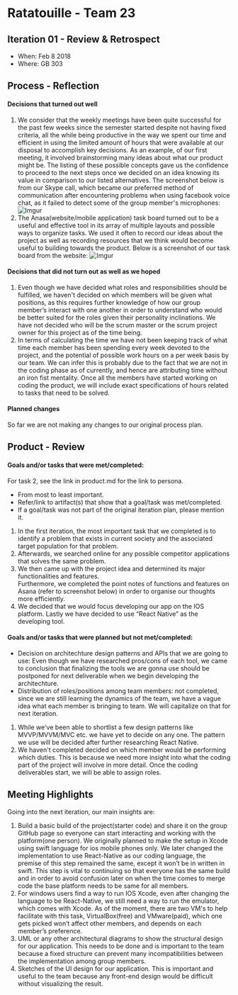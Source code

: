 # Ratatouille - Team 23

## Iteration 01 - Review & Retrospect

 * When: Feb 8 2018
 * Where: GB 303

## Process - Reflection


#### Decisions that turned out well

1. We consider that the weekly meetings have been quite successful for the past few weeks since the semester started despite not having fixed criteria, all the while being productive in the way we spent our time and efficient in using the limited amount of hours that were available at our disposal to accomplish key decisions. As an example, of our first meeting, it involved brainstorming many ideas about what our product might be. The listing of these possible concepts gave us the confidence to proceed to the next steps once we decided on an idea knowing its value in comparison to our listed alternatives. The screenshot below is from our Skype call, which became our preferred method of communication after encountering problems when using facebook voice chat, as it failed to detect some of the group member's microphones: <br /> ![Imgur](https://i.imgur.com/AzWfTgr.png) <br />
2. The Anasa(website/mobile application) task board turned out to be a useful and effective tool in its array of multiple layouts and possible ways to organize tasks. We used it often to record our ideas about the project as well as recording resources that we think would become useful to building towards the product. Below is a screenshot of our task board from the website: ![Imgur](https://i.imgur.com/RxB1oYD.png)<br />



#### Decisions that did not turn out as well as we hoped

1. Even though we have decided what roles and responsibilities should be fulfilled, we haven't decided on which members will be given what positions, as this requires further knowledge of how our group member’s interact with one another in order to understand who would be better suited for the roles given their personality inclinations. We have not decided who will be the scrum master or the scrum project owner for this project as of the time being. <br />
2. In terms of calculating the time we have not been keeping track of what time each member has been spending every week devoted to the project, and the potential of possible work hours on a per week basis by our team. We can infer this is probably due to the fact that we are not in the coding phase as of currently, and hence are attributing time without an iron fist mentality. Once all the members have started working on coding the product, we will include exact specifications of hours related to tasks that need to be solved.



#### Planned changes

So far we are not making any changes to our original process plan.


## Product - Review

#### Goals and/or tasks that were met/completed:

 For task 2, see the link in product.md for the link to persona.

 * From most to least important.
 * Refer/link to artifact(s) that show that a goal/task was met/completed.
 * If a goal/task was not part of the original iteration plan, please mention it.

1.  In the first iteration, the most important task that we completed is to identify a problem that 
exists in current society and the associated target population for that problem.
2.  Afterwards, we searched online for any possible competitor applications that solves the same 
problem.
3.  We then came up with the project idea and determined its major functionalities and features.  
Furthermore, we completed the point notes of functions and features on Asana (refer to screenshot below) in order to organise our thoughts more efficiently. 
4.  We decided that we would focus developing our app on the IOS platform. Lastly we have decided to use “React Native” as the developing tool. 


#### Goals and/or tasks that were planned but not met/completed:

 * Decision on architechture design patterns and APIs that we are going to use: Even though we have
researched pros/cons of each tool, we came to conclusion that finalizing the tools we are gonna use 
should be postponed for next deliverable when we begin developing the architechture.
 * Distribution of roles/positions among team members: not completed, since we are still learning the dynamics of the team, we have a vague idea what each member is bringing to team. We will capitalize on that for next iteration.

1. While we've been able to shortlist a few design patterns like MVVP/MVVM/MVC etc. we have yet to decide on any one. The pattern we use will be decided after further researching React Native.
2. We haven't completed decided on which member would be performing which duties. This is because we need more insight into what the coding part of the project will involve in more detail. Once the coding deliverables start, we will be able to assign roles.  


## Meeting Highlights

Going into the next iteration, our main insights are:

1. Build a basic build of the project(starter code) and share it on the group GitHub page so everyone can start interacting and working with the platform(one person). We originally planned to make the setup in Xcode using swift language for ios mobile phones only. We later changed the implementation to use React-Native as our coding language, the premise of this step remained the same, except it won’t be in written in swift. This step is vital to continuing so that everyone has the same build and in order to avoid confusion later on when the time comes to merge code the base platform needs to be same for all members.
2. For windows users find a way to run IOS Xcode, even after changing the language to be React-Native, we still need a way to run the emulator, which comes with Xcode. As of the moment, there are two VM's to help facilitate with this task, VirtualBox(free) and VMware(paid), which one gets picked won’t affect other members, and depends on each member’s preference.
3. UML or any other architectural diagrams to show the structural design for our application. This needs to be done and is important to the team because a fixed structure can prevent many incompatibilities between the implementation among group members.
4. Sketches of the UI design for our application. This is important and useful to the team because any front-end design would be difficult without visualizing the result.
